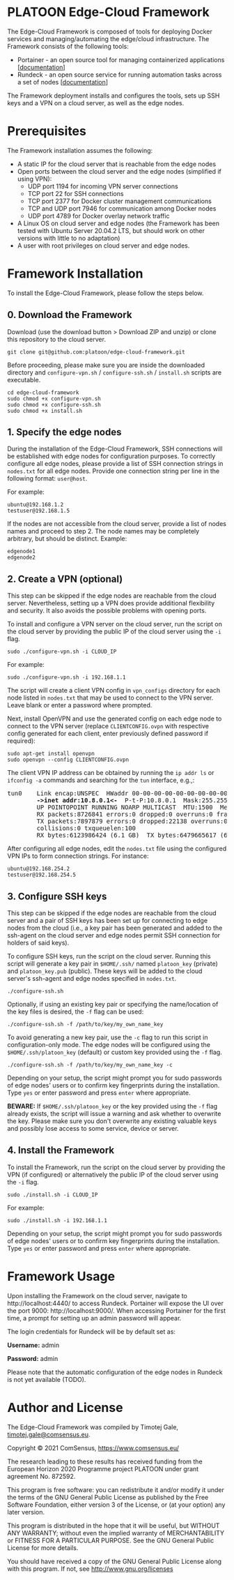 # PLATOON Edge-Cloud Framework

The Edge-Cloud Framework is composed of tools for deploying Docker services and managing/automating the edge/cloud infrastructure. The Framework consists of the following tools:

- Portainer - an open source tool for managing containerized applications [[documentation](https://documentation.portainer.io/)]
- Rundeck - an open source service for running automation tasks across a set of nodes [[documentation](https://docs.rundeck.com/docs/manual/01-introduction.html)]

The Framework deployment installs and configures the tools, sets up SSH keys and a VPN on a cloud server, as well as the edge nodes. 


# Prerequisites

The Framework installation assumes the following:

- A static IP for the cloud server that is reachable from the edge nodes
- Open ports between the cloud server and the edge nodes (simplified if using VPN):
  - UDP port 1194 for incoming VPN server connections
  - TCP port 22 for SSH connections
  - TCP port 2377 for Docker cluster management communications
  - TCP and UDP port 7946 for communication among Docker nodes
  - UDP port 4789 for Docker overlay network traffic
- A Linux OS on cloud server and edge nodes (the Framework has been tested with Ubuntu Server 20.04.2 LTS, but should work on other versions with little to no adaptation)
- A user with root privileges on cloud server and edge nodes.


# Framework Installation

To install the Edge-Cloud Framework, please follow the steps below.

## 0. Download the Framework

Download (use the download button > Download ZIP and unzip) or clone this repository to the cloud server.

    git clone git@github.com:platoon/edge-cloud-framework.git

Before proceeding, please make sure you are inside the downloaded directory and `configure-vpn.sh` / `configure-ssh.sh` / `install.sh` scripts are executable.

    cd edge-cloud-framework
    sudo chmod +x configure-vpn.sh
    sudo chmod +x configure-ssh.sh
    sudo chmod +x install.sh

## 1. Specify the edge nodes

During the installation of the Edge-Cloud Framework, SSH connections will be established with edge nodes for configuration purposes. To correctly configure all edge nodes, please provide a list of SSH connection strings in `nodes.txt` for all edge nodes. Provide one connection string per line in the following format: `user@host`.

For example:

    ubuntu@192.168.1.2
    testuser@192.168.1.5

If the nodes are not accessible from the cloud server, provide a list of nodes names and proceed to step 2. The node names may be completely arbitrary, but should be distinct. Example:

    edgenode1
    edgenode2

## 2. Create a VPN (optional)

This step can be skipped if the edge nodes are reachable from the cloud server. Nevertheless, setting up a VPN does provide additional flexibility and security. It also avoids the possible problems with opening ports.

To install and configure a VPN server on the cloud server, run the script on the cloud server by providing the public IP of the cloud server using the `-i` flag.

    sudo ./configure-vpn.sh -i CLOUD_IP

For example:

    sudo ./configure-vpn.sh -i 192.168.1.1

The script will create a client VPN config in `vpn_configs` directory for each node listed in `nodes.txt` that may be used to connect to the VPN server. Leave blank or enter a password where prompted.

Next, install OpenVPN and use the generated config on each edge node to connect to the VPN server (replace `CLIENTCONFIG.ovpn` with respective config generated for each client, enter previously defined password if required):

    sudo apt-get install openvpn
    sudo openvpn --config CLIENTCONFIG.ovpn

The client VPN IP address can be obtained by running the `ip addr ls` or `ifconfig -a` commands and searching for the `tun` interface, e.g.,:

<pre>
tun0    Link encap:UNSPEC  HWaddr 00-00-00-00-00-00-00-00-00-00-00-00-00-00-00-00
        <b>->inet addr:10.8.0.1<-</b>  P-t-P:10.8.0.1  Mask:255.255.255.0
        UP POINTOPOINT RUNNING NOARP MULTICAST  MTU:1500  Metric:1
        RX packets:8726841 errors:0 dropped:0 overruns:0 frame:0
        TX packets:7897879 errors:0 dropped:22138 overruns:0 carrier:0
        collisions:0 txqueuelen:100
        RX bytes:6123986424 (6.1 GB)  TX bytes:6479665617 (6.4 GB)
</pre>
    
After configuring all edge nodes, edit the `nodes.txt` file using the configured VPN IPs to form connection strings. For instance:

    ubuntu@192.168.254.2
    testuser@192.168.254.5

## 3. Configure SSH keys

This step can be skipped if the edge nodes are reachable from the cloud server and a pair of SSH keys has been set up for connecting to edge nodes from the cloud (i.e., a key pair has been generated and added to the ssh-agent on the cloud server and edge nodes permit SSH connection for holders of said keys).

To configure SSH keys, run the script on the cloud server. Running this script will generate a key pair in `$HOME/.ssh/` named `platoon_key` (private) and `platoon_key.pub` (public). These keys will be added to the cloud server's ssh-agent and edge nodes specified in `nodes.txt`.

    ./configure-ssh.sh

Optionally, if using an existing key pair or specifying the name/location of the key files is desired, the `-f` flag can be used:

    ./configure-ssh.sh -f /path/to/key/my_own_name_key

To avoid generating a new key pair, use the `-c` flag to run this script in configuration-only mode. The edge nodes will be configured using the `$HOME/.ssh/platoon_key` (default) or custom key provided using the `-f` flag.

    ./configure-ssh.sh -f /path/to/key/my_own_name_key -c

Depending on your setup, the script might prompt you for sudo passwords of edge nodes' users or to confirm key fingerprints during the installation. Type `yes` or enter password and press `enter` where appropriate.

**BEWARE:** If `$HOME/.ssh/platoon_key` or the key provided using the `-f` flag already exists, the script will issue a warning and ask whether to overwrite the key. Please make sure you don't overwrite any existing valuable keys and possibly lose access to some service, device or server.

## 4. Install the Framework

To install the Framework, run the script on the cloud server by providing the VPN (if configured) or alternatively the public IP of the cloud server using the `-i` flag.

    sudo ./install.sh -i CLOUD_IP

For example:

    sudo ./install.sh -i 192.168.1.1

Depending on your setup, the script might prompt you for sudo passwords of edge nodes' users or to confirm key fingerprints during the installation. Type `yes` or enter password and press `enter` where appropriate.


# Framework Usage

Upon installing the Framework on the cloud server, navigate to http://localhost:4440/ to access Rundeck. Portainer will expose the UI over the port 9000: http://localhost:9000/. When accessing Portainer for the first time, a prompt for setting up an admin password will appear.

The login credentials for Rundeck will be by default set as:

**Username:** admin

**Password:** admin

Please note that the automatic configuration of the edge nodes in Rundeck is not yet available (TODO).


# Author and License

The Edge-Cloud Framework was compiled by Timotej Gale, timotej.gale@comsensus.eu.

Copyright © 2021 ComSensus, https://www.comsensus.eu/

The research leading to these results has received funding from the European Horizon 2020 Programme project PLATOON under grant agreement No. 872592.

This program is free software: you can redistribute it and/or modify it under the terms of the GNU General Public License as published by the Free Software Foundation, either version 3 of the License, or (at your option) any later version.

This program is distributed in the hope that it will be useful, but WITHOUT ANY WARRANTY; without even the implied warranty of MERCHANTABILITY or FITNESS FOR A PARTICULAR PURPOSE. See the GNU General Public License for more details.

You should have received a copy of the GNU General Public License along with this program. If not, see http://www.gnu.org/licenses
